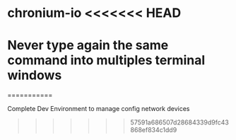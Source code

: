 chronium-io
<<<<<<< HEAD
=============

Never type again the same command into multiples terminal windows
=======
===========

Complete Dev Environment to manage config network devices
>>>>>>> 57591a686507d28684339d9fc43868ef834c1dd9
